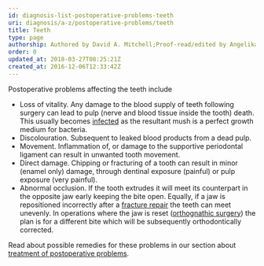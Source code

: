 ```yaml
---
id: diagnosis-list-postoperative-problems-teeth
uri: diagnosis/a-z/postoperative-problems/teeth
title: Teeth
type: page
authorship: Authored by David A. Mitchell;Proof-read/edited by Angelika Sebald
order: 0
updated_at: 2018-03-27T08:25:21Z
created_at: 2016-12-06T12:33:42Z
---
```


<p>Postoperative problems affecting the teeth include</p>
<ul>
    <li>Loss of vitality. Any damage to the blood supply of teeth
        following surgery can lead to pulp (nerve and blood tissue
        inside the tooth) death. This usually becomes <a href="/diagnosis/a-z/infection">infected</a>        as the resultant mush is a perfect growth medium for
        bacteria.</li>
    <li>Discolouration. Subsequent to leaked blood products from
        a dead pulp.</li>
    <li>Movement. Inflammation of, or damage to the supportive periodontal
        ligament can result in unwanted tooth movement.</li>
    <li>Direct damage. Chipping or fracturing of a tooth can result
        in minor (enamel only) damage, through dentinal exposure
        (painful) or pulp exposure (very painful).</li>
    <li>Abnormal occlusion. If the tooth extrudes it will meet its
        counterpart in the opposite jaw early keeping the bite
        open. Equally, if a jaw is repositioned incorrectly after
        a <a href="/treatment/surgery/fracture">fracture repair</a>        the teeth can meet unevenly. In operations where the
        jaw is reset (<a href="/treatment/surgery/jaw-disproportion">orthognathic surgery</a>)
        the plan is for a different bite which will be subsequently
        orthodontically corrected.</li>
</ul>
<aside>
    <p>Read about possible remedies for these problems in our section
        about <a href="/treatment/surgery/postoperative-problems">treatment of postoperative problems</a>.</p>
</aside>
